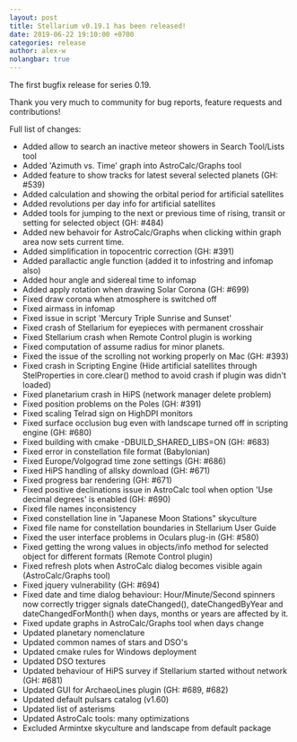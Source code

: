 ```yaml
---
layout: post
title: Stellarium v0.19.1 has been released!
date: 2019-06-22 19:10:00 +0700
categories: release
author: alex-w
nolangbar: true
---
```

The first bugfix release for series 0.19.

Thank you very much to community for bug reports, feature requests and contributions!

Full list of changes:
- Added allow to search an inactive meteor showers in Search Tool/Lists tool
- Added 'Azimuth vs. Time' graph into AstroCalc/Graphs tool
- Added feature to show tracks for latest several selected planets (GH: #539)
- Added calculation and showing the orbital period for artificial satellites
- Added revolutions per day info for artificial satellites
- Added tools for jumping to the next or previous time of rising, transit or setting for selected object (GH: #484)
- Added new behavoir for AstroCalc/Graphs when clicking within graph area now sets current time.
- Added simplification in topocentric correction (GH: #391)
- Added parallactic angle function (added it to infostring and infomap also)
- Added hour angle and sidereal time to infomap
- Added apply rotation when drawing Solar Corona (GH: #699)
- Fixed draw corona when atmosphere is switched off
- Fixed airmass in infomap
- Fixed issue in script 'Mercury Triple Sunrise and Sunset' 
- Fixed crash of Stellarium for eyepieces with permanent crosshair
- Fixed Stellarium crash when Remote Control plugin is working
- Fixed computation of assume radius for minor planets.
- Fixed the issue of the scrolling not working properly on Mac (GH: #393)
- Fixed crash in Scripting Engine (Hide artificial satellites through StelProperties in core.clear() method to avoid crash if plugin was didn't loaded)
- Fixed planetarium crash in HiPS (network manager delete problem)
- Fixed position problems on the Poles (GH: #391)
- Fixed scaling Telrad sign on HighDPI monitors
- Fixed surface occlusion bug even with landscape turned off in scripting engine (GH: #680)
- Fixed building with cmake -DBUILD_SHARED_LIBS=ON (GH: #683)
- Fixed error in constellation file format (Babylonian)
- Fixed Europe/Volgograd time zone settings (GH: #686)
- Fixed HiPS handling of allsky download (GH: #671)
- Fixed progress bar rendering (GH: #671)
- Fixed positive declinations issue in AstroCalc tool when option 'Use decimal degrees' is enabled (GH: #690)
- Fixed file names inconsistency
- Fixed constellation line in "Japanese Moon Stations" skyculture
- Fixed file name for constellation boundaries in Stellarium User Guide
- Fixed the user interface problems in Oculars plug-in (GH: #580)
- Fixed getting the wrong values in objects/info method for selected object for different formats (Remote Control plugin)
- Fixed refresh plots when AstroCalc dialog becomes visible again (AstroCalc/Graphs tool)
- Fixed jquery vulnerability (GH: #694)
- Fixed date and time dialog behaviour: Hour/Minute/Second spinners now correctly trigger signals dateChanged(), dateChangedByYear and dateChangedForMonth() when days, months or years are affected by it.
- Fixed update graphs in AstroCalc/Graphs tool when days change
- Updated planetary nomenclature
- Updated common names of stars and DSO's
- Updated cmake rules for Windows deployment
- Updated DSO textures
- Updated behaviour of HiPS survey if Stellarium started without network (GH: #681)
- Updated GUI for ArchaeoLines plugin (GH: #689, #682)
- Updated default pulsars catalog (v1.60)
- Updated list of asterisms
- Updated AstroCalc tools: many optimizations
- Excluded Armintxe skyculture and landscape from default package
